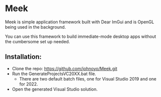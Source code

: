 # Meek

Meek is simple application framework built with Dear ImGui and is OpenGL being used in the background.

You can use this framework to build immediate-mode desktop apps without the cumbersome set up needed.

Installation:
-------------

- Clone the repo: https://github.com/johnoyo/Meek.git
- Run the GenerateProjectsVC20XX.bat file.
    - There are two default batch files, one for Visual Studio 2019 and one for 2022.
- Open the generated Visual Studio solution.